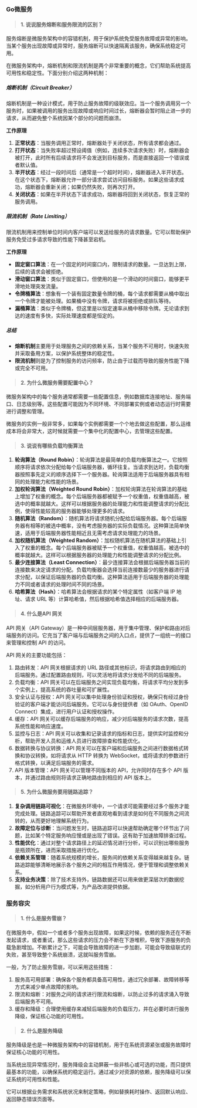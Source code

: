 ### Go微服务

> #### **1.** 说说服务熔断和服务限流的区别？

服务熔断是微服务架构中的容错机制，用于保护系统免受服务故障或异常的影响。当某个服务出现故障或异常时，服务熔断可以快速隔离该服务，确保系统稳定可用。

在微服务架构中，熔断机制和限流机制是两个非常重要的概念，它们帮助系统提高可用性和稳定性。下面分别介绍这两种机制：

##### 熔断机制（Circuit Breaker）

熔断机制是一种设计模式，用于防止服务故障的级联效应。当一个服务调用另一个服务时，如果被调用的服务出现故障或响应时间过长，熔断器会暂时阻止进一步的请求，从而避免整个系统因某个部分的问题而崩溃。

**工作原理**

1. **正常状态**：当服务调用正常时，熔断器处于关闭状态，所有请求都会通过。
2. **打开状态**：当失败率超过预设阈值（例如，连续多次请求失败）时，熔断器会被打开，此时所有后续请求将不会发送到目标服务，而是直接返回一个错误或者默认值。
3. **半开状态**：经过一段时间后（通常是一个超时时间），熔断器进入半开状态。在这个状态下，熔断器允许一部分请求尝试访问目标服务。如果这些请求成功，熔断器会重新关闭；如果仍然失败，则再次打开。
4. **关闭状态**：如果在半开状态下请求成功，熔断器将回到关闭状态，恢复正常的服务调用。

##### 限流机制（Rate Limiting）

限流机制用来控制单位时间内客户端可以发送给服务的请求数量。它可以帮助保护服务免受过多请求导致的性能下降甚至宕机。

**工作原理**

- **固定窗口算法**：在一个固定的时间窗口内，限制请求的数量。一旦达到上限，后续的请求会被拒绝。
- **滑动窗口算法**：类似于固定窗口，但使用的是一个滑动的时间窗口，能够更平滑地处理突发流量。
- **令牌桶算法**：想象有一个装有固定数量令牌的桶，每个请求都需要从桶中取出一个令牌才能被处理。如果桶中没有令牌，请求将被拒绝或排队等待。
- **漏桶算法**：类似于令牌桶，但这里是以恒定速率从桶中移除令牌。无论请求到达的速度有多快，实际处理速度都是恒定的。

##### 总结

- **熔断机制**主要用于处理服务之间的依赖关系，当某个服务不可用时，快速失败并采取备用方案，以保护系统整体的稳定性。
- **限流机制**则是为了控制服务的访问频率，防止由于过载而导致的服务性能下降或完全不可用。

> #### **2.** 为什么微服务需要配置中心？

微服务架构中的每个服务通常都需要一些配置信息，例如数据库连接地址、服务端口、日志级别等。这些配置可能因为不同环境、不同部署实例或者动态运行时需要进行调整和管理。

微服务的实例一般非常多，如果每个实例都需要一个个地去做这些配置，那么运维成本将会非常大，这时候就需要一个集中化的配置中心，去管理这些配置。

> #### **3.**  说说有哪些负载均衡算法

1. **轮询算法（Round Robin）**：轮询算法是最简单的负载均衡算法之一。它按照顺序将请求依次分配给每个后端服务器，循环往复。当请求到达时，负载均衡器按照事先定义的顺序选择下一个服务器。轮询算法适用于后端服务器具有相同的处理能力和性能的场景。
2. **加权轮询算法（Weighted Round Robin）**：加权轮询算法在轮询算法的基础上增加了权重的概念。每个后端服务器都被赋予一个权重值，权重值越高，被选中的概率就越大。这样可以根据服务器的处理能力和性能调整请求的分配比例，使得性能较高的服务器能够处理更多的请求。
3. **随机算法（Random）**：随机算法将请求随机分配给后端服务器。每个后端服务器有相等的被选中概率，没有考虑服务器的实际负载情况。这种算法简单快速，适用于后端服务器性能相近且无需考虑请求处理能力的场景。
4. **加权随机算法（Weighted Random）**：加权随机算法在随机算法的基础上引入了权重的概念。每个后端服务器被赋予一个权重值，权重值越高，被选中的概率就越大。这样可以根据服务器的处理能力和性能调整请求的分配比例。
5. **最少连接算法（Least Connection）**：最少连接算法会根据后端服务器当前的连接数来决定请求的分配。负载均衡器会选择当前连接数最少的服务器进行请求分配，以保证后端服务器的负载均衡。这种算法适用于后端服务器的处理能力不同或者请求的处理时间不同的场景。
6. **哈希算法（Hash）**：哈希算法会根据请求的某个特定属性（如客户端 IP 地址、请求 URL 等）计算哈希值，然后根据哈希值选择相应的后端服务器。

> #### **4.** 什么是API 网关

API 网关（API Gateway）是一种中间层服务器，用于集中管理、保护和路由对后端服务的访问。它充当了客户端与后端服务之间的入口点，提供了一组统一的接口来管理和控制 API 的访问。

API 网关的主要功能包括：

1. 路由转发：API 网关根据请求的 URL 路径或其他标识，将请求路由到相应的后端服务。通过配置路由规则，可以灵活地将请求分发给不同的后端服务。
2. 负载均衡：API 网关可以在后端服务之间实现负载均衡，将请求平均分发到多个实例上，提高系统的吞吐量和可扩展性。
3. 安全认证与授权：API 网关可以集中处理身份验证和授权，确保只有经过身份验证的客户端才能访问后端服务。它可以与身份提供者（如 OAuth、OpenID Connect）集成，进行用户认证和授权操作。
4. 缓存：API 网关可以缓存后端服务的响应，减少对后端服务的请求次数，提高系统性能和响应速度。
5. 监控与日志：API 网关可以收集和记录请求的指标和日志，提供实时监控和分析，帮助开发人员和运维人员进行故障排查和性能优化。
6. 数据转换与协议转换：API 网关可以在客户端和后端服务之间进行数据格式转换和协议转换，如将请求从 HTTP 转换为 WebSocket，或将请求的参数进行格式转换，以满足后端服务的需求。
7. API 版本管理：API 网关可以管理不同版本的 API，允许同时存在多个 API 版本，并通过路由规则将请求正确地路由到相应的 API 版本上。

> #### **5.** 为什么微服务要用链路追踪？

1. **复杂调用链路可视化**：在微服务环境中，一个请求可能需要经过多个服务才能完成处理。链路追踪可以帮助开发者直观地看到请求是如何在不同服务之间流转的，从而更好地理解系统行为。
2. **故障定位与诊断**：当问题发生时，链路追踪可以快速帮助确定哪个环节出了问题，比如某个特定服务响应慢或是出现了错误。这有助于加速故障排查过程。
3. **性能优化**：通过对整个请求路径上的延迟情况进行分析，可以识别出哪些服务是瓶颈所在，进而采取措施进行优化。
4. **依赖关系管理**：随着系统规模的增长，服务间的依赖关系变得越来越复杂。链路追踪能够清晰地展示各个服务之间的相互作用情况，便于管理和调整依赖关系。
5. **支持业务决策**：除了技术支持外，链路数据还可以用来做更深层次的数据挖掘，如分析用户行为模式等，为产品改进提供依据。

### 服务容灾

> #### **1.** 什么是服务雪崩？

在微服务中，假如一个或者多个服务出现故障，如果这时候，依赖的服务还在不断发起请求，或者重试，那么这些请求的压力会不断在下游堆积，导致下游服务的负载急剧增加。不断累计之下，可能会导致故障的进一步加剧，可能会导致级联式的失败，甚至导致整个系统崩溃，这就叫服务雪崩。

一般，为了防止服务雪崩，可以采用这些措施：

1. 服务高可用部署：确保各个服务都具备高可用性，通过冗余部署、故障转移等方式来减少单点故障的影响。
2. 限流和熔断：对服务之间的请求进行限流和熔断，以防止过多的请求涌入导致后端服务不可用。
3. 缓存和降级：合理使用缓存来减轻后端服务的负载压力，并在必要时进行服务降级，保证核心功能的可用性。

> #### **2.** 什么是服务降级

服务降级是也是一种微服务架构中的容错机制，用于在系统资源紧张或服务故障时保证核心功能的可用性。

当系统出现异常情况时，服务降级会主动屏蔽一些非核心或可选的功能，而只提供最基本的功能，以确保系统的稳定运行。通过减少对资源的依赖，服务降级可以保证系统的可用性和性能。

它可以根据业务需求和系统状况来制定策略，例如替换耗时操作、返回默认响应、返回静态错误页面等。

